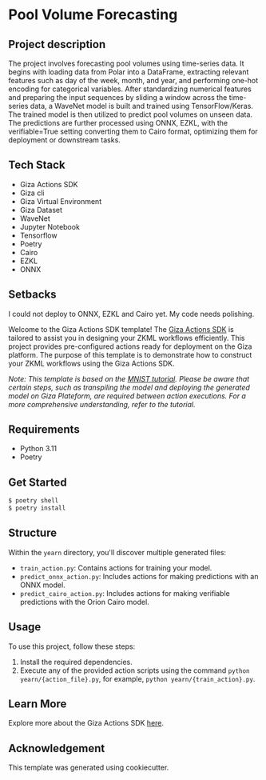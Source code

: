 # Pool Volume Forecasting

## Project description
The project involves forecasting pool volumes using time-series data. It begins with loading data from Polar into a DataFrame, extracting relevant features such as day of the week, month, and year, and performing one-hot encoding for categorical variables. After standardizing numerical features and preparing the input sequences by sliding a window across the time-series data, a WaveNet model is built and trained using TensorFlow/Keras. The trained model is then utilized to predict pool volumes on unseen data. The predictions are further processed using ONNX, EZKL, with the verifiable=True setting converting them to Cairo format, optimizing them for deployment or downstream tasks.

## Tech Stack
- Giza Actions SDK
- Giza cli
- Giza Virtual Environment
- Giza Dataset
- WaveNet
- Jupyter Notebook
- Tensorflow
- Poetry
- Cairo
- EZKL
- ONNX

## Setbacks

I could not deploy to ONNX, EZKL and Cairo yet. My code needs polishing. 

Welcome to the Giza Actions SDK template! The [Giza Actions SDK](https://actions.gizatech.xyz/welcome/giza-actions-sdk) is tailored to assist you in designing your ZKML workflows efficiently. This project provides pre-configured actions ready for deployment on the Giza platform. The purpose of this template is to demonstrate how to construct your ZKML workflows using the Giza Actions SDK.

*Note: This template is based on the [MNIST tutorial](https://actions.gizatech.xyz/tutorials/build-a-verifiable-neural-network-with-giza-actions). Please be aware that certain steps, such as transpiling the model and deploying the generated model on Giza Plateform, are required between action executions. For a more comprehensive understanding, refer to the tutorial.*

## Requirements
- Python 3.11
- Poetry

## Get Started
```bash
$ poetry shell
$ poetry install
```

## Structure
Within the `yearn` directory, you'll discover multiple generated files:
- `train_action.py`: Contains actions for training your model.
- `predict_onnx_action.py`: Includes actions for making predictions with an ONNX model.
- `predict_cairo_action.py`: Includes actions for making verifiable predictions with the Orion Cairo model.

## Usage
To use this project, follow these steps:
1. Install the required dependencies.
2. Execute any of the provided action scripts using the command `python yearn/{action_file}.py`, for example, `python yearn/{train_action}.py`.

## Learn More
Explore more about the Giza Actions SDK [here](https://actions.gizatech.xyz/welcome/giza-actions-sdk).

## Acknowledgement
This template was generated using cookiecutter.

